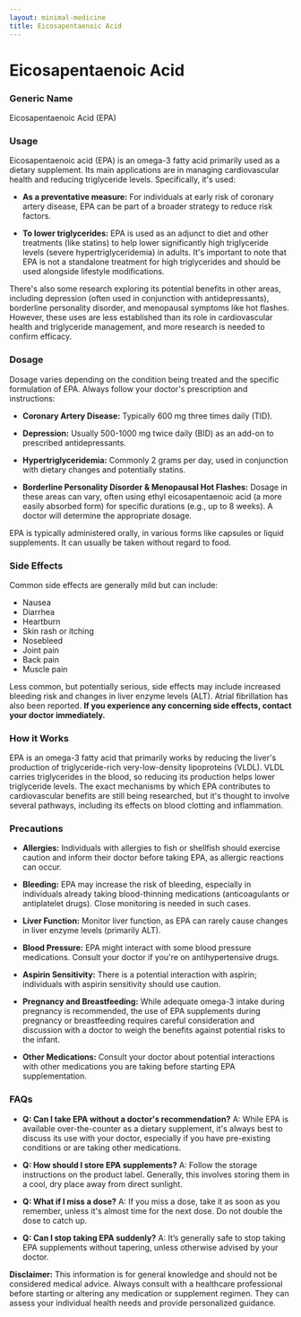 ```yaml
---
layout: minimal-medicine
title: Eicosapentaenoic Acid
---
```


# Eicosapentaenoic Acid
### Generic Name
Eicosapentaenoic Acid (EPA)

### Usage
Eicosapentaenoic acid (EPA) is an omega-3 fatty acid primarily used as a dietary supplement. Its main applications are in managing cardiovascular health and reducing triglyceride levels.  Specifically, it's used:

* **As a preventative measure:** For individuals at early risk of coronary artery disease, EPA can be part of a broader strategy to reduce risk factors.

* **To lower triglycerides:**  EPA is used as an adjunct to diet and other treatments (like statins) to help lower significantly high triglyceride levels (severe hypertriglyceridemia) in adults.  It's important to note that EPA is not a standalone treatment for high triglycerides and should be used alongside lifestyle modifications.

There's also some research exploring its potential benefits in other areas, including depression (often used in conjunction with antidepressants),  borderline personality disorder, and menopausal symptoms like hot flashes. However, these uses are less established than its role in cardiovascular health and triglyceride management, and more research is needed to confirm efficacy.

### Dosage
Dosage varies depending on the condition being treated and the specific formulation of EPA.  Always follow your doctor's prescription and instructions:

* **Coronary Artery Disease:** Typically 600 mg three times daily (TID).

* **Depression:**  Usually 500-1000 mg twice daily (BID) as an add-on to prescribed antidepressants.

* **Hypertriglyceridemia:** Commonly 2 grams per day, used in conjunction with dietary changes and potentially statins.

* **Borderline Personality Disorder & Menopausal Hot Flashes:**  Dosage in these areas can vary, often using ethyl eicosapentaenoic acid (a more easily absorbed form) for specific durations (e.g., up to 8 weeks). A doctor will determine the appropriate dosage.

EPA is typically administered orally, in various forms like capsules or liquid supplements.  It can usually be taken without regard to food.

### Side Effects
Common side effects are generally mild but can include:

* Nausea
* Diarrhea
* Heartburn
* Skin rash or itching
* Nosebleed
* Joint pain
* Back pain
* Muscle pain

Less common, but potentially serious, side effects may include increased bleeding risk and changes in liver enzyme levels (ALT). Atrial fibrillation has also been reported.  **If you experience any concerning side effects, contact your doctor immediately.**

### How it Works
EPA is an omega-3 fatty acid that primarily works by reducing the liver's production of triglyceride-rich very-low-density lipoproteins (VLDL).  VLDL carries triglycerides in the blood, so reducing its production helps lower triglyceride levels.  The exact mechanisms by which EPA contributes to cardiovascular benefits are still being researched, but it's thought to involve several pathways, including its effects on blood clotting and inflammation.

### Precautions
* **Allergies:**  Individuals with allergies to fish or shellfish should exercise caution and inform their doctor before taking EPA, as allergic reactions can occur.

* **Bleeding:** EPA may increase the risk of bleeding, especially in individuals already taking blood-thinning medications (anticoagulants or antiplatelet drugs). Close monitoring is needed in such cases.

* **Liver Function:** Monitor liver function, as EPA can rarely cause changes in liver enzyme levels (primarily ALT).

* **Blood Pressure:** EPA might interact with some blood pressure medications. Consult your doctor if you're on antihypertensive drugs.

* **Aspirin Sensitivity:** There is a potential interaction with aspirin; individuals with aspirin sensitivity should use caution.

* **Pregnancy and Breastfeeding:** While adequate omega-3 intake during pregnancy is recommended, the use of EPA supplements during pregnancy or breastfeeding requires careful consideration and discussion with a doctor to weigh the benefits against potential risks to the infant.

* **Other Medications:**  Consult your doctor about potential interactions with other medications you are taking before starting EPA supplementation.

### FAQs

* **Q: Can I take EPA without a doctor's recommendation?**  A: While EPA is available over-the-counter as a dietary supplement, it's always best to discuss its use with your doctor, especially if you have pre-existing conditions or are taking other medications.

* **Q: How should I store EPA supplements?** A: Follow the storage instructions on the product label. Generally, this involves storing them in a cool, dry place away from direct sunlight.

* **Q: What if I miss a dose?** A: If you miss a dose, take it as soon as you remember, unless it's almost time for the next dose.  Do not double the dose to catch up.

* **Q: Can I stop taking EPA suddenly?** A:  It’s generally safe to stop taking EPA supplements without tapering, unless otherwise advised by your doctor.


**Disclaimer:** This information is for general knowledge and should not be considered medical advice. Always consult with a healthcare professional before starting or altering any medication or supplement regimen.  They can assess your individual health needs and provide personalized guidance.
